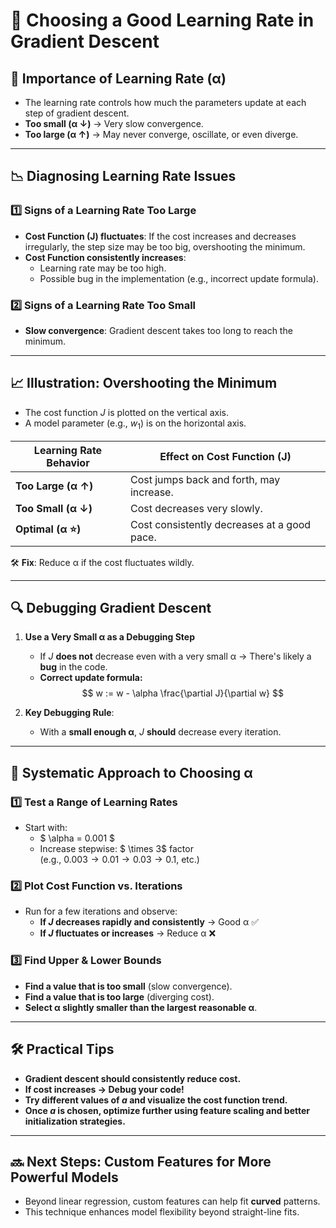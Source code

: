 # 📌 Choosing a Good Learning Rate in Gradient Descent

## 🚀 Importance of Learning Rate (α)

- The learning rate controls how much the parameters update at each step of gradient descent.
- **Too small (α ↓)** → Very slow convergence.
- **Too large (α ↑)** → May never converge, oscillate, or even diverge.

---

## 📉 Diagnosing Learning Rate Issues

### 1️⃣ **Signs of a Learning Rate Too Large**

- **Cost Function (J) fluctuates**: If the cost increases and decreases irregularly, the step size may be too big, overshooting the minimum.
- **Cost Function consistently increases**:
  - Learning rate may be too high.
  - Possible bug in the implementation (e.g., incorrect update formula).

### 2️⃣ **Signs of a Learning Rate Too Small**

- **Slow convergence**: Gradient descent takes too long to reach the minimum.

---

## 📈 Illustration: Overshooting the Minimum

- The cost function $J$ is plotted on the vertical axis.
- A model parameter (e.g., $w_1$) is on the horizontal axis.

| **Learning Rate Behavior** | **Effect on Cost Function (J)**             |
| -------------------------- | ------------------------------------------- |
| **Too Large (α ↑)**        | Cost jumps back and forth, may increase.    |
| **Too Small (α ↓)**        | Cost decreases very slowly.                 |
| **Optimal (α ⭐)**         | Cost consistently decreases at a good pace. |

🛠 **Fix**: Reduce α if the cost fluctuates wildly.

---

## 🔍 Debugging Gradient Descent

1. **Use a Very Small α as a Debugging Step**

   - If $J$ **does not** decrease even with a very small α → There's likely a **bug** in the code.
   - **Correct update formula:**
     $$
     w := w - \alpha \frac{\partial J}{\partial w}
     $$

2. **Key Debugging Rule**:
   - With a **small enough α**, $J$ **should** decrease every iteration.

---

## 🎯 Systematic Approach to Choosing α

### 1️⃣ **Test a Range of Learning Rates**

- Start with:
  - $ \alpha = 0.001 $
  - Increase stepwise: $ \times 3$ factor  
    (e.g., $0.003 \rightarrow 0.01 \rightarrow 0.03 \rightarrow 0.1$, etc.)

### 2️⃣ **Plot Cost Function vs. Iterations**

- Run for a few iterations and observe:
  - **If $J$ decreases rapidly and consistently** → Good α ✅
  - **If $J$ fluctuates or increases** → Reduce α ❌

### 3️⃣ **Find Upper & Lower Bounds**

- **Find a value that is too small** (slow convergence).
- **Find a value that is too large** (diverging cost).
- **Select α slightly smaller than the largest reasonable α**.

---

## 🛠 Practical Tips

- **Gradient descent should consistently reduce cost.**
- **If cost increases → Debug your code!**
- **Try different values of $a$ and visualize the cost function trend.**
- **Once $a$ is chosen, optimize further using feature scaling and better initialization strategies.**

---

## 🔜 Next Steps: Custom Features for More Powerful Models

- Beyond linear regression, custom features can help fit **curved** patterns.
- This technique enhances model flexibility beyond straight-line fits.
